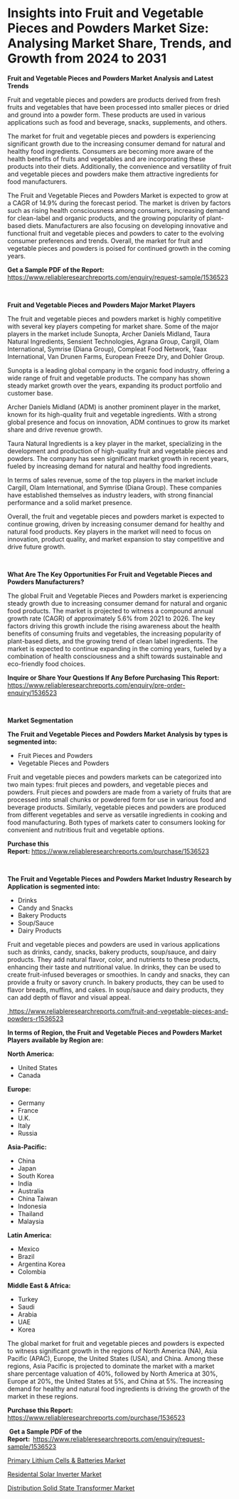 <p><h1>Insights into Fruit and Vegetable Pieces and Powders Market Size: Analysing Market Share, Trends, and Growth from 2024 to 2031</h1></p><p><strong>Fruit and Vegetable Pieces and Powders Market Analysis and Latest Trends</strong></p>
<p><p>Fruit and vegetable pieces and powders are products derived from fresh fruits and vegetables that have been processed into smaller pieces or dried and ground into a powder form. These products are used in various applications such as food and beverage, snacks, supplements, and others.</p><p>The market for fruit and vegetable pieces and powders is experiencing significant growth due to the increasing consumer demand for natural and healthy food ingredients. Consumers are becoming more aware of the health benefits of fruits and vegetables and are incorporating these products into their diets. Additionally, the convenience and versatility of fruit and vegetable pieces and powders make them attractive ingredients for food manufacturers.</p><p>The Fruit and Vegetable Pieces and Powders Market is expected to grow at a CAGR of 14.9% during the forecast period. The market is driven by factors such as rising health consciousness among consumers, increasing demand for clean-label and organic products, and the growing popularity of plant-based diets. Manufacturers are also focusing on developing innovative and functional fruit and vegetable pieces and powders to cater to the evolving consumer preferences and trends. Overall, the market for fruit and vegetable pieces and powders is poised for continued growth in the coming years.</p></p>
<p><strong>Get a Sample PDF of the Report:&nbsp;</strong> <a href="https://www.reliableresearchreports.com/enquiry/request-sample/1536523">https://www.reliableresearchreports.com/enquiry/request-sample/1536523</a></p>
<p>&nbsp;</p>
<p><strong>Fruit and Vegetable Pieces and Powders Major Market Players</strong></p>
<p><p>The fruit and vegetable pieces and powders market is highly competitive with several key players competing for market share. Some of the major players in the market include Sunopta, Archer Daniels Midland, Taura Natural Ingredients, Sensient Technologies, Agrana Group, Cargill, Olam International, Symrise (Diana Group), Compleat Food Network, Yaax International, Van Drunen Farms, European Freeze Dry, and Dohler Group.</p><p>Sunopta is a leading global company in the organic food industry, offering a wide range of fruit and vegetable products. The company has shown steady market growth over the years, expanding its product portfolio and customer base.</p><p>Archer Daniels Midland (ADM) is another prominent player in the market, known for its high-quality fruit and vegetable ingredients. With a strong global presence and focus on innovation, ADM continues to grow its market share and drive revenue growth.</p><p>Taura Natural Ingredients is a key player in the market, specializing in the development and production of high-quality fruit and vegetable pieces and powders. The company has seen significant market growth in recent years, fueled by increasing demand for natural and healthy food ingredients.</p><p>In terms of sales revenue, some of the top players in the market include Cargill, Olam International, and Symrise (Diana Group). These companies have established themselves as industry leaders, with strong financial performance and a solid market presence.</p><p>Overall, the fruit and vegetable pieces and powders market is expected to continue growing, driven by increasing consumer demand for healthy and natural food products. Key players in the market will need to focus on innovation, product quality, and market expansion to stay competitive and drive future growth.</p></p>
<p>&nbsp;</p>
<p><strong>What Are The Key Opportunities For Fruit and Vegetable Pieces and Powders Manufacturers?</strong></p>
<p><p>The global Fruit and Vegetable Pieces and Powders market is experiencing steady growth due to increasing consumer demand for natural and organic food products. The market is projected to witness a compound annual growth rate (CAGR) of approximately 5.6% from 2021 to 2026. The key factors driving this growth include the rising awareness about the health benefits of consuming fruits and vegetables, the increasing popularity of plant-based diets, and the growing trend of clean label ingredients. The market is expected to continue expanding in the coming years, fueled by a combination of health consciousness and a shift towards sustainable and eco-friendly food choices.</p></p>
<p><strong>Inquire or Share Your Questions If Any Before Purchasing This Report:</strong> <a href="https://www.reliableresearchreports.com/enquiry/pre-order-enquiry/1536523">https://www.reliableresearchreports.com/enquiry/pre-order-enquiry/1536523</a></p>
<p>&nbsp;</p>
<p><strong>Market Segmentation</strong></p>
<p><strong>The Fruit and Vegetable Pieces and Powders Market Analysis by types is segmented into:</strong></p>
<p><ul><li>Fruit Pieces and Powders</li><li>Vegetable Pieces and Powders</li></ul></p>
<p><p>Fruit and vegetable pieces and powders markets can be categorized into two main types: fruit pieces and powders, and vegetable pieces and powders. Fruit pieces and powders are made from a variety of fruits that are processed into small chunks or powdered form for use in various food and beverage products. Similarly, vegetable pieces and powders are produced from different vegetables and serve as versatile ingredients in cooking and food manufacturing. Both types of markets cater to consumers looking for convenient and nutritious fruit and vegetable options.</p></p>
<p><strong>Purchase this Report:&nbsp;</strong><a href="https://www.reliableresearchreports.com/purchase/1536523">https://www.reliableresearchreports.com/purchase/1536523</a></p>
<p>&nbsp;</p>
<p><strong>The Fruit and Vegetable Pieces and Powders Market Industry Research by Application is segmented into:</strong></p>
<p><ul><li>Drinks</li><li>Candy and Snacks</li><li>Bakery Products</li><li>Soup/Sauce</li><li>Dairy Products</li></ul></p>
<p><p>Fruit and vegetable pieces and powders are used in various applications such as drinks, candy, snacks, bakery products, soup/sauce, and dairy products. They add natural flavor, color, and nutrients to these products, enhancing their taste and nutritional value. In drinks, they can be used to create fruit-infused beverages or smoothies. In candy and snacks, they can provide a fruity or savory crunch. In bakery products, they can be used to flavor breads, muffins, and cakes. In soup/sauce and dairy products, they can add depth of flavor and visual appeal.</p></p>
<p><a href="https://www.reliableresearchreports.com/fruit-and-vegetable-pieces-and-powders-r1536523">&nbsp;https://www.reliableresearchreports.com/fruit-and-vegetable-pieces-and-powders-r1536523</a></p>
<p><strong>In terms of Region, the Fruit and Vegetable Pieces and Powders Market Players available by Region are:</strong></p>
<p>
    <p> <strong> North America: </strong>
        <ul>
            <li>United States</li>
            <li>Canada</li>
        </ul>
        </p> 
    <p> <strong> Europe: </strong>
        <ul>
            <li>Germany</li>
            <li>France</li>
            <li>U.K.</li>
            <li>Italy</li>
            <li>Russia</li>
        </ul>
        </p> 
    <p> <strong> Asia-Pacific: </strong>
        <ul>
            <li>China</li>
            <li>Japan</li>
            <li>South Korea</li>
            <li>India</li>
            <li>Australia</li>
            <li>China Taiwan</li>
            <li>Indonesia</li>
            <li>Thailand</li>
            <li>Malaysia</li>
        </ul>
        </p> 
    <p> <strong> Latin America: </strong>
        <ul>
            <li>Mexico</li>
            <li>Brazil</li>
            <li>Argentina Korea</li>
            <li>Colombia</li>
        </ul>
        </p> 
    <p> <strong> Middle East & Africa: </strong>
        <ul>
            <li>Turkey</li>
            <li>Saudi</li>
            <li>Arabia</li>
            <li>UAE</li>
            <li>Korea</li>
        </ul>
    </p>
    </p>
<p><p>The global market for fruit and vegetable pieces and powders is expected to witness significant growth in the regions of North America (NA), Asia Pacific (APAC), Europe, the United States (USA), and China. Among these regions, Asia Pacific is projected to dominate the market with a market share percentage valuation of 40%, followed by North America at 30%, Europe at 20%, the United States at 5%, and China at 5%. The increasing demand for healthy and natural food ingredients is driving the growth of the market in these regions.</p></p>
<p><strong>Purchase this Report: </strong><a href="https://www.reliableresearchreports.com/purchase/1536523">https://www.reliableresearchreports.com/purchase/1536523</a></p>
<p>&nbsp;<strong>Get a Sample PDF of the Report:&nbsp;&nbsp;</strong><a href="https://www.reliableresearchreports.com/enquiry/request-sample/1536523">https://www.reliableresearchreports.com/enquiry/request-sample/1536523</a></p>
<p><strong></strong></p>
<p><p><a href="https://medium.com/@stephanmorissette/primary-lithium-cells-batteries-industry-analysis-report-its-market-size-growing-with-a-cagr-of-79e710f8f5ef">Primary Lithium Cells & Batteries Market</a></p><p><a href="https://medium.com/@soloncarter1929/global-residental-solar-inverter-market-is-projected-to-grow-at-a-cagr-of-5-3-48f7a903785f">Residental Solar Inverter Market</a></p><p><a href="https://medium.com/@marisolking1/distribution-solid-state-transformer-market-a-global-and-regional-analysis-focus-on-region-65fa2df83552">Distribution Solid State Transformer Market</a></p></p>